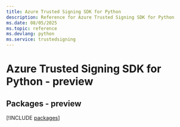 ```yaml
---
title: Azure Trusted Signing SDK for Python
description: Reference for Azure Trusted Signing SDK for Python
ms.date: 08/05/2025
ms.topic: reference
ms.devlang: python
ms.service: trustedsigning
---
```

# Azure Trusted Signing SDK for Python - preview
## Packages - preview
[!INCLUDE [packages](trusted-signing-index.md)]